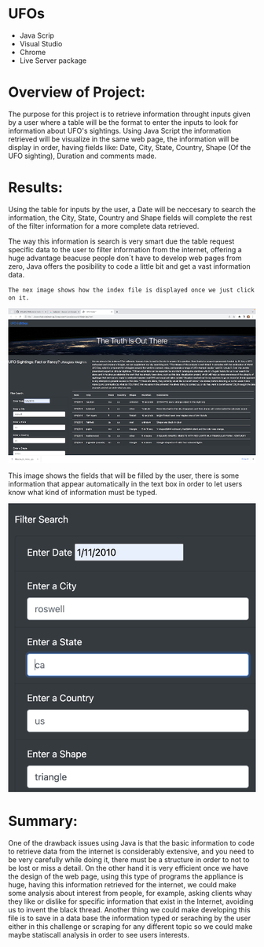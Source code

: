 # UFOs
+ Java Scrip
+ Visual Studio
+ Chrome
+ Live Server package


# Overview of Project:

  The purpose for this project is to retrieve information throught inputs given by a user where a table will be the format to enter the inputs to look for information about UFO's sightings. Using Java Script the information retrieved will be visualize in the same web page, the information will be display in order, having fields like: Date, City, State, Country, Shape (Of the UFO sighting), Duration and comments made. 


# Results: 

  Using the table for inputs by the user, a Date will be neccesary to search the information, the City, State, Country and Shape fields will complete the rest of the filter information for a more complete data retrieved.
  
  The way this information is search is very smart due the table request specific data to the user to filter information from the internet, offering a huge advantage beacuse people don´t have to develop web pages from zero, Java offers the posibility to code a little bit and get a vast information data.
  
    The nex image shows how the index file is displayed once we just click on it.
![web_page](/Resources/web_page.png)

This image shows the fields that will be filled by the user, there is some information that appear automatically in the text box in order to let users know what kind of information must be typed.

![TableInputs](/Resources/table.png)

# Summary: 

  One of the drawback issues using Java is that the basic information to code to retrieve data from the internet is considerably extensive, and you need to be very carefully while doing it, there must be a structure in order to not to be lost or miss a detail. On the other hand it is very efficient once we have the design of the web page, using this type of programs the appliance is huge, having this information retrieved for the internet, we could make some analysis about interest from people, for example, asking clients whay they like or dislike for specific information that exist in the Internet, avoiding us to invent the black thread. Another thing we could make developing this file is to save in a data base the information typed or seraching by the user either in this challenge or scraping for any different topic so we could make maybe statiscall analysis in order to see users interests.
